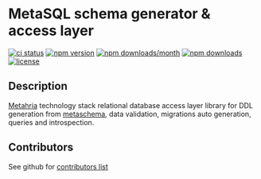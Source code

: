 # MetaSQL schema generator & access layer

[![ci status](https://github.com/metarhia/metasql/workflows/Testing%20CI/badge.svg)](https://github.com/metarhia/metasql/actions?query=workflow%3A%22Testing+CI%22+branch%3Amaster)
[![npm version](https://badge.fury.io/js/metasql.svg)](https://badge.fury.io/js/metasql)
[![npm downloads/month](https://img.shields.io/npm/dm/metasql.svg)](https://www.npmjs.com/package/metasql)
[![npm downloads](https://img.shields.io/npm/dt/metasql.svg)](https://www.npmjs.com/package/metasql)
[![license](https://img.shields.io/badge/license-MIT-blue.svg)](https://github.com/metarhia/metasql/blob/master/LICENSE)

## Description

[Metahria](https://github.com/metarhia) technology stack relational database
access layer library for DDL generation from
[metaschema](https://github.com/metarhia/metaschema), data validation,
migrations auto generation, queries and introspection.

## Contributors

See github for [contributors list](https://github.com/metarhia/metasql/graphs/contributors)
